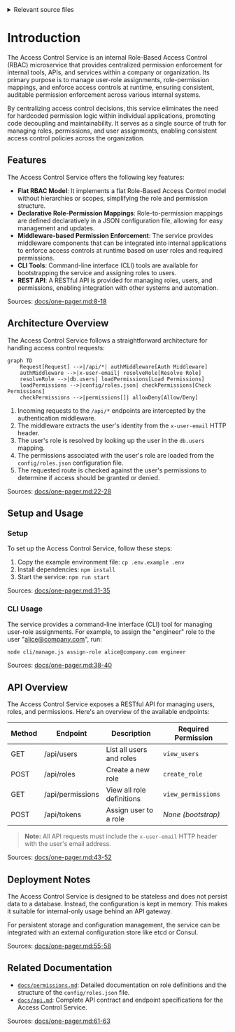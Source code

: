 <details>
<summary>Relevant source files</summary>

The following files were used as context for generating this wiki page:

- [README.md](https://github.com/aanickode/access-control-service/blob/main/README.md)
- [docs/one-pager.md](https://github.com/aanickode/access-control-service/blob/main/docs/one-pager.md)
</details>

# Introduction

The Access Control Service is an internal Role-Based Access Control (RBAC) microservice that provides centralized permission enforcement for internal tools, APIs, and services within a company or organization. Its primary purpose is to manage user-role assignments, role-permission mappings, and enforce access controls at runtime, ensuring consistent, auditable permission enforcement across various internal systems.

By centralizing access control decisions, this service eliminates the need for hardcoded permission logic within individual applications, promoting code decoupling and maintainability. It serves as a single source of truth for managing roles, permissions, and user assignments, enabling consistent access control policies across the organization.

## Features

The Access Control Service offers the following key features:

- **Flat RBAC Model**: It implements a flat Role-Based Access Control model without hierarchies or scopes, simplifying the role and permission structure.
- **Declarative Role-Permission Mappings**: Role-to-permission mappings are defined declaratively in a JSON configuration file, allowing for easy management and updates.
- **Middleware-based Permission Enforcement**: The service provides middleware components that can be integrated into internal applications to enforce access controls at runtime based on user roles and required permissions.
- **CLI Tools**: Command-line interface (CLI) tools are available for bootstrapping the service and assigning roles to users.
- **REST API**: A RESTful API is provided for managing roles, users, and permissions, enabling integration with other systems and automation.

Sources: [docs/one-pager.md:8-18]()

## Architecture Overview

The Access Control Service follows a straightforward architecture for handling access control requests:

```mermaid
graph TD
    Request[Request] -->|/api/*| authMiddleware[Auth Middleware]
    authMiddleware -->|x-user-email| resolveRole[Resolve Role]
    resolveRole -->|db.users| loadPermissions[Load Permissions]
    loadPermissions -->|config/roles.json| checkPermissions[Check Permissions]
    checkPermissions -->|permissions[]| allowDeny[Allow/Deny]
```

1. Incoming requests to the `/api/*` endpoints are intercepted by the authentication middleware.
2. The middleware extracts the user's identity from the `x-user-email` HTTP header.
3. The user's role is resolved by looking up the user in the `db.users` mapping.
4. The permissions associated with the user's role are loaded from the `config/roles.json` configuration file.
5. The requested route is checked against the user's permissions to determine if access should be granted or denied.

Sources: [docs/one-pager.md:22-28]()

## Setup and Usage

### Setup

To set up the Access Control Service, follow these steps:

1. Copy the example environment file: `cp .env.example .env`
2. Install dependencies: `npm install`
3. Start the service: `npm run start`

Sources: [docs/one-pager.md:31-35]()

### CLI Usage

The service provides a command-line interface (CLI) tool for managing user-role assignments. For example, to assign the "engineer" role to the user "alice@company.com", run:

```bash
node cli/manage.js assign-role alice@company.com engineer
```

Sources: [docs/one-pager.md:38-40]()

## API Overview

The Access Control Service exposes a RESTful API for managing users, roles, and permissions. Here's an overview of the available endpoints:

| Method | Endpoint         | Description                   | Required Permission |
|--------|------------------|-------------------------------|----------------------|
| GET    | /api/users       | List all users and roles      | `view_users`        |
| POST   | /api/roles       | Create a new role             | `create_role`       |
| GET    | /api/permissions | View all role definitions     | `view_permissions`  |
| POST   | /api/tokens      | Assign user to a role         | *None (bootstrap)*  |

> **Note:** All API requests must include the `x-user-email` HTTP header with the user's email address.

Sources: [docs/one-pager.md:43-52]()

## Deployment Notes

The Access Control Service is designed to be stateless and does not persist data to a database. Instead, the configuration is kept in memory. This makes it suitable for internal-only usage behind an API gateway.

For persistent storage and configuration management, the service can be integrated with an external configuration store like etcd or Consul.

Sources: [docs/one-pager.md:55-58]()

## Related Documentation

- [`docs/permissions.md`](docs/permissions.md): Detailed documentation on role definitions and the structure of the `config/roles.json` file.
- [`docs/api.md`](docs/api.md): Complete API contract and endpoint specifications for the Access Control Service.

Sources: [docs/one-pager.md:61-63]()